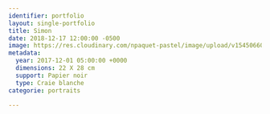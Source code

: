 ```yaml
---
identifier: portfolio
layout: single-portfolio
title: Simon
date: 2018-12-17 12:00:00 -0500
image: https://res.cloudinary.com/npaquet-pastel/image/upload/v1545066047/DSC01760-5.jpg
metadata:
  year: 2017-12-01 05:00:00 +0000
  dimensions: 22 X 28 cm
  support: Papier noir
  type: Craie blanche
categorie: portraits

---
```

